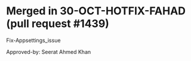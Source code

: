 # Merged in 30-OCT-HOTFIX-FAHAD (pull request #1439)

Fix-Appsettings_issue

Approved-by: Seerat Ahmed Khan
